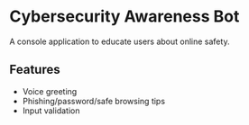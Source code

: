 # Cybersecurity Awareness Bot
A console application to educate users about online safety.

## Features
- Voice greeting
- Phishing/password/safe browsing tips
- Input validation
